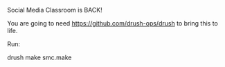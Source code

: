 Social Media Classroom is BACK!

You are going to need https://github.com/drush-ops/drush to bring this to life.

Run:

drush make smc.make <your dir name>
